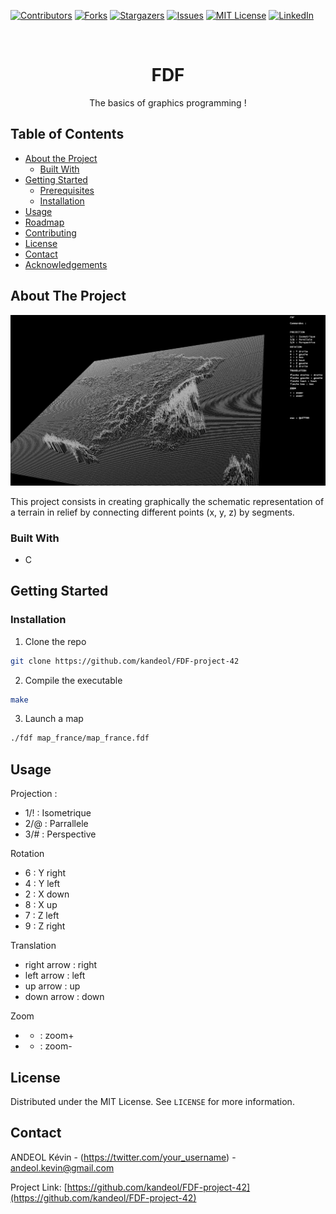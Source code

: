 <!--
*** Thanks for checking out this README Template. If you have a suggestion that would
*** make this better, please fork the repo and create a pull request or simply open
*** an issue with the tag "enhancement".
*** Thanks again! Now go create something AMAZING! :D
-->





<!-- PROJECT SHIELDS -->
<!--
*** I'm using markdown "reference style" links for readability.
*** Reference links are enclosed in brackets [ ] instead of parentheses ( ).
*** See the bottom of this document for the declaration of the reference variables
*** for contributors-url, forks-url, etc. This is an optional, concise syntax you may use.
*** https://www.markdownguide.org/basic-syntax/#reference-style-links
-->
[![Contributors][contributors-shield]][contributors-url]
[![Forks][forks-shield]][forks-url]
[![Stargazers][stars-shield]][stars-url]
[![Issues][issues-shield]][issues-url]
[![MIT License][license-shield]][license-url]
[![LinkedIn][linkedin-shield]][linkedin-url]



<!-- PROJECT LOGO -->
<br />
<p align="center">
  <h1 align="center">FDF</h1>
  <p align="center">
    The basics of graphics programming !
    <br />
  </p>
</p>



<!-- TABLE OF CONTENTS -->
## Table of Contents

* [About the Project](#about-the-project)
  * [Built With](#built-with)
* [Getting Started](#getting-started)
  * [Prerequisites](#prerequisites)
  * [Installation](#installation)
* [Usage](#usage)
* [Roadmap](#roadmap)
* [Contributing](#contributing)
* [License](#license)
* [Contact](#contact)
* [Acknowledgements](#acknowledgements)



<!-- ABOUT THE PROJECT -->
## About The Project

[![Product Name Screen Shot][product-screenshot]](https://example.com)

This project consists in creating graphically the schematic representation  of a terrain in relief by connecting different points (x, y,
z) by segments.

### Built With

* C



<!-- GETTING STARTED -->
## Getting Started


### Installation

1. Clone the repo
```sh
git clone https://github.com/kandeol/FDF-project-42
```
2. Compile the executable
```sh
make
```
3. Launch a map
```sh
./fdf map_france/map_france.fdf 
```



<!-- USAGE EXAMPLES -->
## Usage

Projection :
* 1/! : Isometrique
* 2/@ : Parrallele
* 3/# : Perspective

Rotation
* 6 : Y right
* 4 : Y left
* 2 : X down
* 8 : X up
* 7 : Z left
* 9 : Z right

Translation
* right arrow : right
* left arrow : left
* up arrow : up
* down arrow : down

Zoom
* + : zoom+
* - : zoom-


<!-- LICENSE -->
## License

Distributed under the MIT License. See `LICENSE` for more information.



<!-- CONTACT -->
## Contact

ANDEOL Kévin - (https://twitter.com/your_username) - andeol.kevin@gmail.com

Project Link: [https://github.com/kandeol/FDF-project-42](https://github.com/kandeol/FDF-project-42)







<!-- MARKDOWN LINKS & IMAGES -->
<!-- https://www.markdownguide.org/basic-syntax/#reference-style-links -->
[contributors-shield]: https://img.shields.io/github/contributors/othneildrew/Best-README-Template.svg?style=flat-square
[contributors-url]: https://github.com/othneildrew/Best-README-Template/graphs/contributors
[forks-shield]: https://img.shields.io/github/forks/othneildrew/Best-README-Template.svg?style=flat-square
[forks-url]: https://github.com/othneildrew/Best-README-Template/network/members
[stars-shield]: https://img.shields.io/github/stars/othneildrew/Best-README-Template.svg?style=flat-square
[stars-url]: https://github.com/othneildrew/Best-README-Template/stargazers
[issues-shield]: https://img.shields.io/github/issues/othneildrew/Best-README-Template.svg?style=flat-square
[issues-url]: https://github.com/othneildrew/Best-README-Template/issues
[license-shield]: https://img.shields.io/github/license/othneildrew/Best-README-Template.svg?style=flat-square
[license-url]: https://github.com/othneildrew/Best-README-Template/blob/master/LICENSE.txt
[linkedin-shield]: https://img.shields.io/badge/-LinkedIn-black.svg?style=flat-square&logo=linkedin&colorB=555
[linkedin-url]: https://linkedin.com/in/othneildrew
[product-screenshot]: images/Screen_fdf.png

